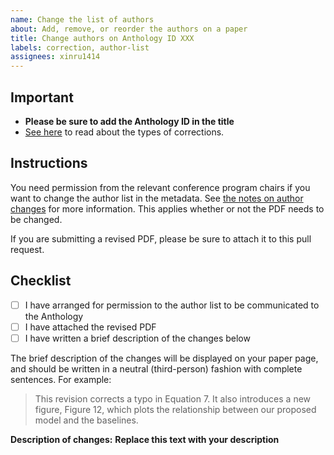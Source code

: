 ```yaml
---
name: Change the list of authors
about: Add, remove, or reorder the authors on a paper
title: Change authors on Anthology ID XXX
labels: correction, author-list
assignees: xinru1414
---
```


## Important

* **Please be sure to add the Anthology ID in the title**
* [See here](https://www.aclweb.org/anthology/info/corrections/) to read about the types of corrections.

## Instructions

You need permission from the relevant conference program chairs if you want to change the author list in the metadata.
See [the notes on author changes](https://www.aclweb.org/anthology/info/corrections/#note-on-author-changes) for more information.
This applies whether or not the PDF needs to be changed.

If you are submitting a revised PDF, please be sure to attach it to this pull request.

## Checklist

- [ ] I have arranged for permission to the author list to be communicated to the Anthology
- [ ] I have attached the revised PDF
- [ ] I have written a brief description of the changes below

The brief description of the changes will be displayed on your paper page, and should be written in a neutral (third-person) fashion with complete sentences. For example:

> This revision corrects a typo in Equation 7. It also introduces a new figure, Figure 12, which plots the relationship between our proposed model and the baselines.

**Description of changes:**
__Replace this text with your description__
